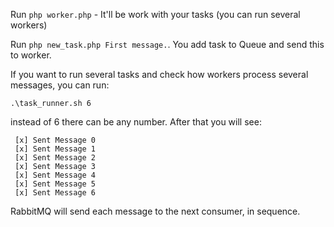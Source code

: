 Run ``php worker.php`` - It'll be work with your tasks (you can run several workers) 

Run ``php new_task.php First message.``. You add task to Queue and send this to worker.

If you want to run several tasks and check how workers process several messages, you can run:

``.\task_runner.sh 6``

instead of 6 there can be any number. After that you will see:
 
     [x] Sent Message 0
     [x] Sent Message 1
     [x] Sent Message 2
     [x] Sent Message 3
     [x] Sent Message 4
     [x] Sent Message 5
     [x] Sent Message 6

RabbitMQ will send each message to the next consumer, in sequence.
